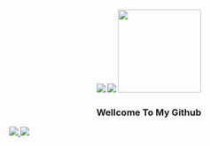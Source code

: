 <h4 align="center"> <img src="https://raw.githubusercontent.com/InYourG00D1/InYourG00D1/main/rikka-dance.gif"> <img src="https://raw.githubusercontent.com/InYourG00D1/InYourG00D1/main/anime-kitty.gif"> <img src="https://raw.githubusercontent.com/InYourG00D1/InYourG00D1/main/tenor.gif" width="150"> </h4>
<h3 align="center"> Wellcome To My Github </h4>
<a href="https://github.com/InYourG00D1">
         <img src="https://img.shields.io/github/followers/InYourG00D1?label=InYourG00D1&style=social"> <a href="https://github.com/InYourG00D1">
          <img src="https://img.shields.io/github/stars/InYourG00D1?style=social">
